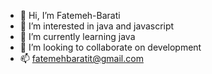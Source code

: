 - 👋 Hi, I’m Fatemeh-Barati
- 👀 I’m interested in java and javascript
- 🌱 I’m currently learning java
- 💞️ I’m looking to collaborate on development
- 📫 fatemehbaratit@gmail.com

<!---
Fatemeh-Barati/Fatemeh-Barati is a ✨ special ✨ repository because its `README.md` (this file) appears on your GitHub profile.
You can click the Preview link to take a look at your changes.
--->

